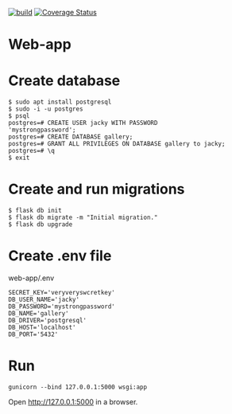 [![build](https://github.com/awilliamson1889/web-app/actions/workflows/build.yml/badge.svg)](https://github.com/awilliamson1889/web-app/actions/workflows/build.yml)
[![Coverage Status](https://coveralls.io/repos/github/awilliamson1889/web-app/badge.svg?branch=create-db)](https://coveralls.io/github/awilliamson1889/web-app?branch=create-db)

# Web-app

# Create database
```{bash}
$ sudo apt install postgresql
$ sudo -i -u postgres
$ psql
postgres=# CREATE USER jacky WITH PASSWORD 
'mystrongpassword';
postgres=# CREATE DATABASE gallery;
postgres=# GRANT ALL PRIVILEGES ON DATABASE gallery to jacky;
postgres=# \q
$ exit
```

# Create and run migrations


```{bash}
$ flask db init
$ flask db migrate -m "Initial migration."
$ flask db upgrade
```
# Create .env file
web-app/.env
```{bash}
SECRET_KEY='veryveryswcretkey'
DB_USER_NAME='jacky'
DB_PASSWORD='mystrongpassword'
DB_NAME='gallery'
DB_DRIVER='postgresql'
DB_HOST='localhost'
DB_PORT='5432'
```

# Run

```{bash}
gunicorn --bind 127.0.0.1:5000 wsgi:app
```

Open http://127.0.0.1:5000 in a browser.

